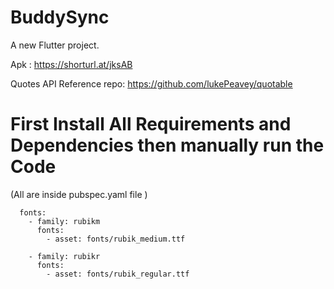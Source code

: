 # BuddySync

A new Flutter project.

Apk : https://shorturl.at/jksAB

Quotes API Reference repo: https://github.com/lukePeavey/quotable  

# First Install All Requirements and Dependencies then manually run the Code
(All are inside pubspec.yaml file )
```
  fonts:
    - family: rubikm
      fonts:
        - asset: fonts/rubik_medium.ttf

    - family: rubikr
      fonts:
        - asset: fonts/rubik_regular.ttf
        
```